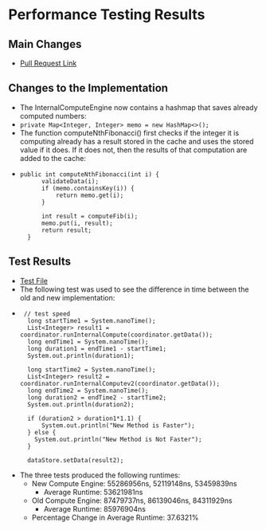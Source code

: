 # Performance Testing Results

## Main Changes

* [Pull Request Link](https://github.com/Pippin404/Software-Engineering-Fall24/commit/9052ccf1ee49a435e8f064aa7b5ec422ab76dedf)

## Changes to the Implementation

* The InternalComputeEngine now contains a hashmap that saves already computed numbers:
* `private Map<Integer, Integer> memo = new HashMap<>();`
* The function computeNthFibonacci() first checks if the integer it is computing already has a result stored in the cache and uses the stored value if it does. If it does not, then the results of that computation are added to the cache:
* ```
  public int computeNthFibonacci(int i) {
        validateData(i);
        if (memo.containsKey(i)) {
            return memo.get(i);
        }

        int result = computeFib(i);
        memo.put(i, result);
        return result;
    }

## Test Results

* [Test File](https://github.com/Pippin404/Software-Engineering-Fall24/blob/9052ccf1ee49a435e8f064aa7b5ec422ab76dedf/src/server/ClientServer.java#L17)
* The following test was used to see the difference in time between the old and new implementation:
* ```
   // test speed
    long startTime1 = System.nanoTime();
    List<Integer> result1 = coordinator.runInternalCompute(coordinator.getData());
    long endTime1 = System.nanoTime();
    long duration1 = endTime1 - startTime1;
    System.out.println(duration1);

    long startTime2 = System.nanoTime();
    List<Integer> result2 = coordinator.runInternalComputev2(coordinator.getData());
    long endTime2 = System.nanoTime();
    long duration2 = endTime2 - startTime2;
    System.out.println(duration2);

    if (duration2 > duration1*1.1) {
        System.out.println("New Method is Faster");
    } else {
      System.out.println("New Method is Not Faster");
    }

    dataStore.setData(result2);
* The three tests produced the following runtimes:
  * New Compute Engine: 55286956ns, 52119148ns, 53459839ns
    * Average Runtime: 53621981ns
  * Old Compute Engine: 87479737ns, 86139046ns, 84311929ns
    * Average Runtime: 85976904ns
  * Percentage Change in Average Runtime: 37.6321% 
